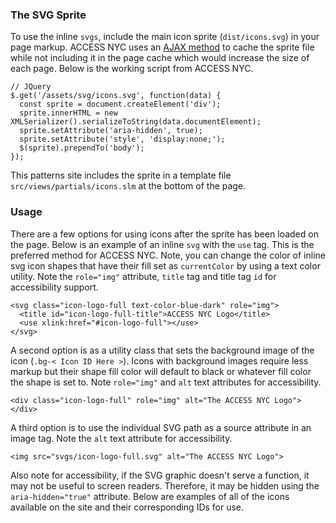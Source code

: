 ### The SVG Sprite

To use the inline `svgs`, include the main icon sprite (`dist/icons.svg`) in your page markup. ACCESS NYC uses an [AJAX method](https://css-tricks.com/ajaxing-svg-sprite/) to cache the sprite file while not including it in the page cache which would increase the size of each page. Below is the working script from ACCESS NYC.

    // JQuery
    $.get('/assets/svg/icons.svg', function(data) {
      const sprite = document.createElement('div');
      sprite.innerHTML = new XMLSerializer().serializeToString(data.documentElement);
      sprite.setAttribute('aria-hidden', true);
      sprite.setAttribute('style', 'display:none;');
      $(sprite).prependTo('body');
    });

This patterns site includes the sprite in a template file `src/views/partials/icons.slm` at the bottom of the page.

### Usage

There are a few options for using icons after the sprite has been loaded on the page. Below is an example of an inline `svg` with the `use` tag. This is the preferred method for ACCESS NYC. Note, you can change the color of inline svg icon shapes that have their fill set as `currentColor` by using a text color utility. Note the `role="img"` attribute, `title` tag and title tag `id` for accessibility support.

    <svg class="icon-logo-full text-color-blue-dark" role="img">
      <title id="icon-logo-full-title">ACCESS NYC Logo</title>
      <use xlink:href="#icon-logo-full"></use>
    </svg>

A second option is as a utility class that sets the background image of the icon (`.bg-< Icon ID Here >`). Icons with background images require less markup but their shape fill color will default to black or whatever fill color the shape is set to. Note `role="img"` and `alt` text attributes for accessibility.

    <div class="icon-logo-full" role="img" alt="The ACCESS NYC Logo"></div>

A third option is to use the individual SVG path as a source attribute in an image tag. Note the `alt` text attribute for accessibility.

    <img src="svgs/icon-logo-full.svg" alt="The ACCESS NYC Logo">

Also note for accessibility, if the SVG graphic doesn't serve a function, it may not be useful to screen readers. Therefore, it may be hidden using the `aria-hidden="true"` attribute. Below are examples of all of the icons available on the site and their corresponding IDs for use.
